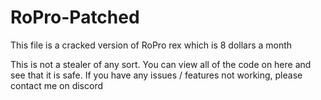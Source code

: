 # RoPro-Patched
This file is a cracked version of RoPro rex which is 8 dollars a month

This is not a stealer of any sort. You can view all of the code on here and see that it is safe. If you have any issues / features not working, please contact me on discord

